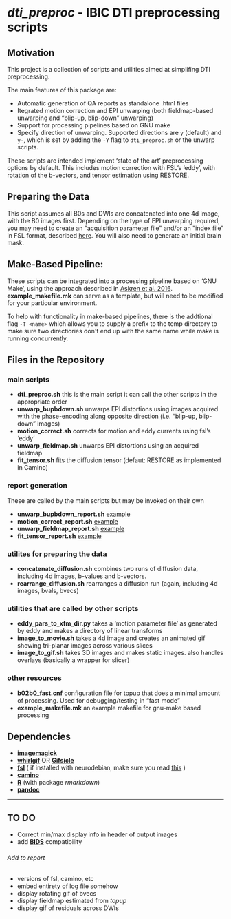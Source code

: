 # *dti_preproc* - IBIC DTI preprocessing scripts

## Motivation
This project is a collection of scripts and utilities aimed at simplifing DTI preprocessing.

The main features of this package are: 

* Automatic generation of QA reports as standalone .html files
* Itegrated motion correction and EPI unwarping (both fieldmap-based unwarping and “blip-up, blip-down” unwarping)
* Support for processing pipelines based on GNU make
* Specify direction of unwarping. Supported directions are `y` (default) and `y-`, which is set by adding the `-Y` flag to `dti_preproc.sh` or the unwarp scripts.

These scripts are intended implement ‘state of the art’ preprocessing options by default. This includes motion correction with FSL’s ‘eddy’, with rotation of the b-vectors, and tensor estimation using RESTORE.


## Preparing the Data

   This script assumes all B0s and DWIs are concatenated into one 4d image, with the B0 images first. Depending on the type of EPI unwarping required, you may need to create an "acquisition parameter file" and/or an "index file" in FSL format, described [here](http://fsl.fmrib.ox.ac.uk/fsl/fslwiki/eddy/Faq#Why_do_I_need_more_than_two_rows_in_my_--acqp_file). You will also need to generate an initial brain mask.


## Make-Based Pipeline:

   These scripts can be integrated into a processing pipeline based on ‘GNU Make’, using the approach described in [Askren et al. 2016](http://journal.frontiersin.org/article/10.3389/fninf.2016.00002/full). **example_makefile.mk** can serve as a template, but will need to be modified for your particular environment.

   To help with functionality in make-based pipelines, there is the addtional flag `-T <name>` which allows you to supply a prefix to the temp directory to make sure two directiories don't end up with the same name while make is running concurrently.


## Files in the Repository

### main scripts

* **dti_preproc.sh** this is the main script it can call the other scripts in the appropriate order
* **unwarp_bupbdown.sh** unwarps EPI distortions using images acquired with the phase-encoding along opposite direction (i.e. “blip-up, blip-down” images)
* **motion_correct.sh** corrects for motion and eddy currents using fsl’s ‘eddy’
* **unwarp_fieldmap.sh** unwarps EPI distortions using an acquired fieldmap
* **fit_tensor.sh** fits the diffusion tensor (defaut: RESTORE as implemented in Camino)

### report generation
These are called by the main scripts but may be invoked on their own

* **unwarp\_bupbdown\_report.sh** [example](http://danjonpeterson.github.io/unwarp_bupbdown_report.html)  
* **motion\_correct\_report.sh** [example](http://danjonpeterson.github.io/motion_correct_report.html)
* **unwarp\_fieldmap\_report.sh** [example](http://danjonpeterson.github.io/unwarp_fieldmap_report.html)
* **fit\_tensor\_report.sh** [example](http://danjonpeterson.github.io/fit_tensor_report.html)


### utilites for preparing the data

* **concatenate_diffusion.sh** combines two runs of diffusion data, including 4d images, b-values and b-vectors.
* **rearrange_diffusion.sh** rearranges a diffusion run (again, including 4d images, bvals, bvecs)   


### utilities that are called by other scripts

* **eddy\_pars\_to\_xfm\_dir.py** takes a ‘motion parameter file’ as generated by eddy and makes a directory of linear transforms
* **image\_to\_movie.sh** takes a 4d image and creates an animated gif showing tri-planar images across various slices
* **image\_to\_gif.sh** takes 3D images and makes static images. also handles overlays (basically a wrapper for slicer)

### other resources

* **b02b0_fast.cnf** configuration file for topup that does a minimal amount of processing. Used for debugging/testing in “fast mode”
* **example_makefile.mk** an example makefile for gnu-make based processing


## Dependencies

* [**imagemagick**](http://www.imagemagick.org/script/index.php)
* [**whirlgif**](http://www.astro.auth.gr/~simos/cgi-bin/PDEs/Hyperbolic/whirlgif.c) OR [**Gifsicle**](https://www.lcdf.org/gifsicle/)
* [**fsl**](http://fsl.fmrib.ox.ac.uk/fsl/fslwiki/FslInstallation) 
  ( if installed with neurodebian, make sure you read [this](http://neuro.debian.net/debian/extracts/fsl/README.Debian) )
* [**camino**](http://web4.cs.ucl.ac.uk/research/medic/camino/pmwiki/pmwiki.php?n=Main.Guide)
* [**R**](https://www.r-project.org/) (with package *rmarkdown*)
* [**pandoc**](http://pandoc.org/installing.html)

----

## TO DO
* Correct min/max display info in header of output images
* add [**BIDS**](http://bids.neuroimaging.io/) compatibility

###### Add to report
* versions of fsl, camino, etc
* embed entirety of log file somehow
* display rotating gif of bvecs
* display fieldmap estimated from *topup*
* display gif of residuals across DWIs